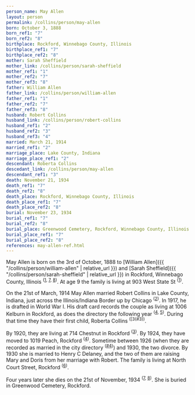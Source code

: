 ```yaml
---
person_name: May Allen
layout: person
permalink: /collins/person/may-allen
born: October 3, 1888
born_ref1: "7"
born_ref2: "8"
birthplace: Rockford, Winnebago County, Illinois
birthplace_ref1: "7"
birthplace_ref2: "8"
mother: Sarah Sheffield
mother_link: /collins/person/sarah-sheffield
mother_ref1: "1"
mother_ref2: "7"
mother_ref3: "8"
father: William Allen
father_link: /collins/person/william-allen
father_ref1: "1"
father_ref2: "7"
father_ref3: "8"
husband: Robert Collins
husband_link: /collins/person/robert-collins
husband_ref1: "2"
husband_ref2: "3"
husband_ref3: "4"
married: March 21, 1914
married_ref1: "2"
marriage_place: Lake County, Indiana
marriage_place_ref1: "2"
descendant: Roberta Collins
descedant_link: /collins/person/may-allen
descendant_ref1: "3"
death: November 21, 1934
death_ref1: "7"
death_ref2: "8"
death_place: Rockford, Winnebago County, Illinois
death_place_ref1: "7"
death_place_ref2: "8"
burial: November 23, 1934
burial_ref1: "7"
burial_ref2: "8"
burial_place: Greenwood Cemetery, Rockford, Winnebago County, Illinois
burial_place_ref1: "7"
burial_place_ref2: "8"
references: may-allen-ref.html
---
```

May Allen is born on the 3rd of October, 1888 to [William Allen]({{ "/collins/person/william-allen" | relative_url }}) and [Sarah Sheffield]({{ "/collins/person/sarah-sheffield" | relative_url }}) in Rockford, Winnebago County, Illinois <sup>([1](#1), [7](#7), [8](#8))</sup>. At age 9 the family is living at 903 West State St <sup>([1](#1))</sup>. 

On the 21st of March, 1914 May Allen married Robert Collins in Lake County, Indiana, just across the Illinois/Indiana Border up by Chicago <sup>([2](#2))</sup>. In 1917, he is drafted in World War I. His draft card records the couple as living at 1006 Kelburn in Rockford, as does the directory the following year <sup>([4](#4), [5](#5))</sup>. During that time they have their first child, Roberta Collins <sup>([3(#3))</sup>.

By 1920, they are living at 714 Chestnut in Rockford <sup>([3](#3))</sup>. By 1924, they have moved to 1019 Peach, Rockford <sup>([4](#4))</sup>. Sometime between 1926 (when they are recorded as married in the city directory <sup>([#4](4))</sup>) and 1930, the two divorce. By 1930 she is married to Henry C Delaney, and the two of them are raising Mary and Doris from her marriage with Robert. The family is living at North Court Street, Rockford <sup>([6](#6))</sup>.

Four years later she dies on the 21st of November, 1934 <sup>([7](#7), [8](#8))</sup>. She is buried in Greenwood Cemetery, Rockford.
